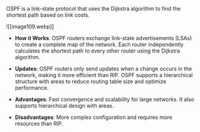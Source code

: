OSPF is a link-state protocol that uses the Dijkstra algorithm to find the shortest path based on link costs.

![[image109.webp]]

- **How it Works**: OSPF routers exchange link-state advertisements (LSAs) to create a complete map of the network. Each router independently calculates the shortest path to every other router using the Dijkstra algorithm.

- **Updates**: OSPF routers only send updates when a change occurs in the network, making it more efficient than RIP. OSPF supports a hierarchical structure with areas to reduce routing table size and optimize performance.

- **Advantages**: Fast convergence and scalability for large networks. It also supports hierarchical design with areas.

- **Disadvantages**: More complex configuration and requires more resources than RIP.